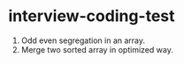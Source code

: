 # interview-coding-test

1. Odd even segregation in an array.
2. Merge two sorted array in optimized way.
